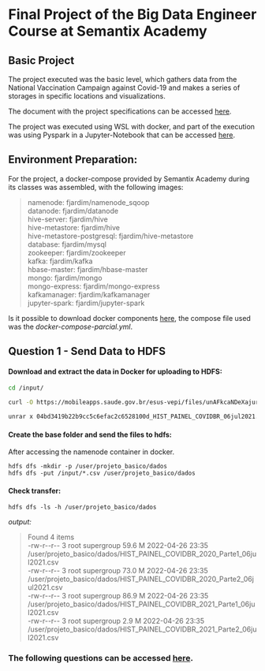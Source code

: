# Final Project of the Big Data Engineer Course at Semantix Academy

## Basic Project

The project executed was the basic level, which gathers data from the National Vaccination Campaign against Covid-19 and makes a series of storages in specific locations and visualizations.

The document with the project specifications can be accessed [here](https://github.com/viccsouza/projeto_covidbr/blob/main/documents/projeto_final_spark.pdf).

The project was executed using WSL with docker, and part of the execution was using Pyspark in a Jupyter-Notebook that can be accessed [here](https://github.com/viccsouza/projeto_covidbr/blob/main/pyspark/projeto_b%C3%A1sico.ipynb).

## Environment Preparation:
For the project, a docker-compose provided by Semantix Academy during its classes was assembled, with the following images:

> namenode: fjardim/namenode_sqoop  
datanode: fjardim/datanode  
hive-server: fjardim/hive  
hive-metastore: fjardim/hive  
hive-metastore-postgresql: fjardim/hive-metastore  
database: fjardim/mysql  
zookeeper: fjardim/zookeeper  
kafka: fjardim/kafka  
hbase-master: fjardim/hbase-master  
mongo: fjardim/mongo  
mongo-express: fjardim/mongo-express  
kafkamanager: fjardim/kafkamanager  
jupyter-spark: fjardim/jupyter-spark

Is it possible to download docker components [here](https://github.com/rodrigo-reboucas/docker-bigdata.git), the compose file used was the _docker-compose-parcial.yml_.

## Question 1 - Send Data to HDFS

#### Download and extract the data in Docker for uploading to HDFS:
```sh
cd /input/

curl -O https://mobileapps.saude.gov.br/esus-vepi/files/unAFkcaNDeXajurGB7LChj8SgQYS2ptm/04bd3419b22b9cc5c6efac2c6528100d_HIST_PAINEL_COVIDBR_06jul2021.rar

unrar x 04bd3419b22b9cc5c6efac2c6528100d_HIST_PAINEL_COVIDBR_06jul2021.rar
```

#### Create the base folder and send the files to hdfs:
After accessing the namenode container in docker.

```
hdfs dfs -mkdir -p /user/projeto_basico/dados
hdfs dfs -put /input/*.csv /user/projeto_basico/dados
```



#### Check transfer:
```
hdfs dfs -ls -h /user/projeto_basico/dados
```
_output:_

>Found 4 items  
-rw-r--r--   3 root supergroup     59.6 M 2022-04-26 23:35 /user/projeto_basico/dados/HIST_PAINEL_COVIDBR_2020_Parte1_06jul2021.csv  
-rw-r--r--   3 root supergroup     73.0 M 2022-04-26 23:35 /user/projeto_basico/dados/HIST_PAINEL_COVIDBR_2020_Parte2_06jul2021.csv  
-rw-r--r--   3 root supergroup     86.9 M 2022-04-26 23:35 /user/projeto_basico/dados/HIST_PAINEL_COVIDBR_2021_Parte1_06jul2021.csv  
-rw-r--r--   3 root supergroup      2.9 M 2022-04-26 23:35 /user/projeto_basico/dados/HIST_PAINEL_COVIDBR_2021_Parte2_06jul2021.csv


### The following questions can be accessed [here](https://github.com/viccsouza/projeto_covidbr/blob/main/pyspark/projeto_b%C3%A1sico.ipynb).
